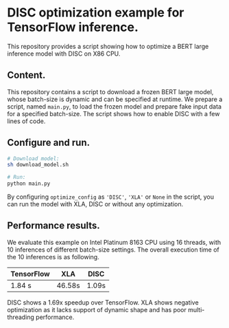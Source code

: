 # DISC optimization example for TensorFlow inference.

This repository provides a script showing how to optimize a BERT large inference
model with DISC on X86 CPU.


## Content.

This repository contains a script to download a frozen BERT large model, whose
batch-size is dynamic and can be specified at runtime. We prepare a script,
named `main.py`, to load the frozen model and prepare fake input data for a
specified batch-size. The script shows how to enable DISC with a few lines of
code.


## Configure and run.

```bash
# Download model:
sh download_model.sh

# Run:
python main.py
```

By configuring `optimize_config` as `'DISC'`, `'XLA'` or `None` in the script,
you can run the model with XLA, DISC or without any optimization.


## Performance results.

We evaluate this example on Intel Platinum 8163 CPU using 16 threads, with 10
inferences of different batch-size settings. The overall execution time of the
10 inferences is as following.

| TensorFlow  |    XLA    |    DISC    |
|-------------|-----------|------------|
|   1.84 s    |   46.58s  |    1.09s   |

DISC shows a 1.69x speedup over TensorFlow. XLA shows negative optimization as
it lacks support of dynamic shape and has poor multi-threading performance.
